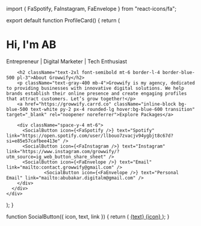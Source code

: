 import { FaSpotify, FaInstagram, FaEnvelope } from "react-icons/fa";

export default function ProfileCard() {
  return (
    <div className="flex items-center justify-center min-h-screen bg-gradient-to-b from-gray-100 to-gray-300 p-6">
      <div className="bg-black text-white p-8 rounded-3xl shadow-2xl w-full max-w-lg">
        <h1 className="text-4xl font-bold mb-3">Hi, I'm AB</h1>
        <p className="text-gray-400 mb-6">Entrepreneur | Digital Marketer | Tech Enthusiast</p>
        
        <h2 className="text-2xl font-semibold mt-6 border-l-4 border-blue-500 pl-3">About Growwify</h2>
        <p className="text-gray-400 mb-4">Growwify is my agency, dedicated to providing businesses with innovative digital solutions. We help brands establish their online presence and create engaging profiles that attract customers. Let’s grow together!</p>
        <a href="https://growwify.carrd.co" className="inline-block bg-blue-500 text-white py-2 px-4 rounded-lg hover:bg-blue-600 transition" target="_blank" rel="noopener noreferrer">Explore Packages</a>
        
        <div className="space-y-4 mt-6">
          <SocialButton icon={<FaSpotify />} text="Spotify" link="https://open.spotify.com/user/llbouo7zvacjv94ygbjt8c67d?si=e85e57cafbee413e" />
          <SocialButton icon={<FaInstagram />} text="Instagram" link="https://www.instagram.com/growwify/?utm_source=ig_web_button_share_sheet" />
          <SocialButton icon={<FaEnvelope />} text="Email" link="mailto:contact.growwify@gmail.com" />
                  <SocialButton icon={<FaEnvelope />} text="Personal Email" link="mailto:abubakar.digitalm@gmail.com" />
        </div>
      </div>
    </div>
  );
}

function SocialButton({ icon, text, link }) {
  return (
    <a
      href={link}
      target="_blank"
      rel="noopener noreferrer"
      className="flex items-center justify-between bg-gray-100 text-black p-3 rounded-xl transition-transform transform hover:scale-105 hover:bg-gray-200 shadow-md"
    >
      <span className="text-lg font-medium">{text}</span>
      <span className="text-2xl">{icon}</span>
    </a>
  );
}
